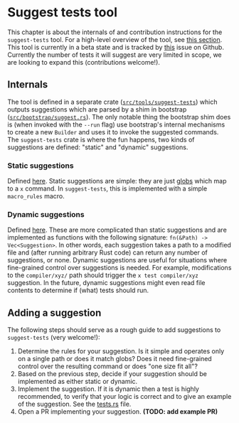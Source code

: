 # Suggest tests tool

This chapter is about the internals of and contribution instructions for the
`suggest-tests` tool. For a high-level overview of the tool, see
[this section](../building/suggested.md#x-suggest). This tool is currently in a
beta state and is tracked by [this](https://github.com/rust-lang/rust/issues/109933)
issue on Github. Currently the number of tests it will suggest are very limited
in scope, we are looking to expand this (contributions welcome!).

## Internals

The tool is defined in a separate crate ([`src/tools/suggest-tests`](https://github.com/rust-lang/rust/blob/master/src/tools/suggest-tests))
which outputs suggestions which are parsed by a shim in bootstrap
([`src/bootstrap/suggest.rs`](https://github.com/rust-lang/rust/blob/master/src/bootstrap/suggest.rs)).
The only notable thing the bootstrap shim does is (when invoked with the
`--run` flag) use bootstrap's internal mechanisms to create a new `Builder` and
uses it to invoke the suggested commands. The `suggest-tests` crate is where the
fun happens, two kinds of suggestions are defined: "static" and "dynamic"
suggestions.

### Static suggestions

Defined [here](https://github.com/rust-lang/rust/blob/master/src/tools/suggest-tests/src/static_suggestions.rs).
Static suggestions are simple: they are just [globs](https://crates.io/crates/glob)
which map to a `x` command. In `suggest-tests`, this is implemented with a
simple `macro_rules` macro.

### Dynamic suggestions

Defined [here](https://github.com/rust-lang/rust/blob/master/src/tools/suggest-tests/src/dynamic_suggestions.rs).
These are more complicated than static suggestions and are implemented as
functions with the following signature: `fn(&Path) -> Vec<Suggestion>`. In
other words, each suggestion takes a path to a modified file and (after running
arbitrary Rust code) can return any number of suggestions, or none. Dynamic
suggestions are useful for situations where fine-grained control over
suggestions is needed. For example, modifications to the `compiler/xyz/` path
should trigger the `x test compiler/xyz` suggestion. In the future, dynamic
suggestions might even read file contents to determine if (what) tests should
run.

## Adding a suggestion

The following steps should serve as a rough guide to add suggestions to
`suggest-tests` (very welcome!):

1. Determine the rules for your suggestion. Is it simple and operates only on
   a single path or does it match globs? Does it need fine-grained control over
   the resulting command or does "one size fit all"?
2. Based on the previous step, decide if your suggestion should be implemented
   as either static or dynamic.
3. Implement the suggestion. If it is dynamic then a test is highly recommended,
   to verify that your logic is correct and to give an example of the suggestion.
   See the [tests.rs](https://github.com/rust-lang/rust/blob/master/src/tools/suggest-tests/src/static_suggestions.rs)
   file.
4. Open a PR implementing your suggestion. **(TODO: add example PR)**

